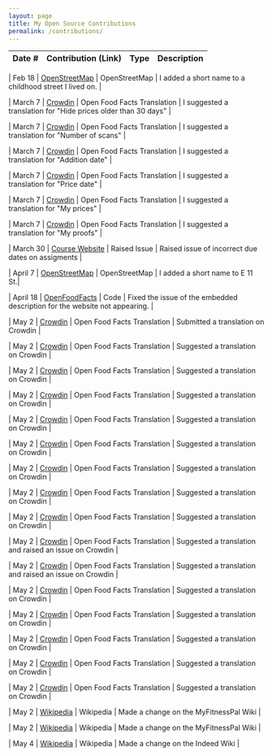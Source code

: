 ```yaml
---
layout: page
title: My Open Source Contributions
permalink: /contributions/
---
```


<!--
Type of the contribution should be "Wikipedia edit", "OpenStreet Map feature", "Documentation", "Course website", "Blog",
"Browser Add-on", etc.

The description should include a brief summary of what you did.

The link should bring us to a public page that shows your contribution. 

Replace the first row with your own contribution. 

-->





| Date #       | Contribution (Link)  | Type  | Description |
|---|:---|:---|:---|

| Feb 18  | [OpenStreetMap](https://www.openstreetmap.org/user/Josckar/history#map=18/40.63638/-73.89667) | OpenStreetMap | I added a short name to a childhood street I lived on. |

| March 7 | [Crowdin](https://crowdin.com/editor/openfoodfacts/3544/en-es?view=comfortable&filter=basic&value=0#247820)  | Open Food Facts Translation | I suggested a translation for "Hide prices older than 30 days" |

| March 7 | [Crowdin](https://crowdin.com/editor/openfoodfacts/3544/en-es?view=comfortable&filter=basic&value=0#247822)  | Open Food Facts Translation | I suggested a translation for "Number of scans" |

| March 7 | [Crowdin](https://crowdin.com/editor/openfoodfacts/3544/en-es?view=comfortable&filter=basic&value=0#247828)  | Open Food Facts Translation | I suggested a translation for "Addition date" |

| March 7 | [Crowdin](https://crowdin.com/editor/openfoodfacts/3544/en-es?view=comfortable&filter=basic&value=0#247830)  | Open Food Facts Translation | I suggested a translation for "Price date" |

| March 7 | [Crowdin](https://crowdin.com/editor/openfoodfacts/3544/en-es?view=comfortable&filter=basic&value=0#246940)  | Open Food Facts Translation | I suggested a translation for "My prices" |

| March 7 | [Crowdin](https://crowdin.com/editor/openfoodfacts/3544/en-es?view=comfortable&filter=basic&value=0#246948)  | Open Food Facts Translation | I suggested a translation for "My proofs" |

| March 30 | [Course Website](https://github.com/joannakl/ossd/issues/107#event-12548067897) | Raised Issue | Raised issue of incorrect due dates on assigments |

|  April 7   | [OpenStreetMap](https://www.openstreetmap.org/changeset/149711586#map=19/40.72512/-73.97387)  | OpenStreetMap    | I added a short name to E 11 St.|

|  April 18  | [OpenFoodFacts](https://github.com/openfoodfacts/openfoodfacts-server/pull/10143#issuecomment-2063429653)  |  Code  | Fixed the issue of the embedded description for the website not appearing. |

| May 2 | [Crowdin](https://crowdin.com/editor/openfoodfacts/2865/en-es?view=comfortable&filter=basic&value=0#q=216029) | Open Food Facts Translation | Submitted a translation on Crowdin | 

| May 2 | [Crowdin](https://crowdin.com/editor/openfoodfacts/2891/en-es?view=comfortable#217159) | Open Food Facts Translation | Suggested a translation on Crowdin | 

| May 2 | [Crowdin](https://crowdin.com/editor/openfoodfacts/2891/en-es?view=comfortable#217213) | Open Food Facts Translation | Suggested a translation on Crowdin | 

| May 2 | [Crowdin](https://crowdin.com/editor/openfoodfacts/2891/en-es?view=comfortable#217219) | Open Food Facts Translation | Suggested a translation on Crowdin | 

| May 2 | [Crowdin](https://crowdin.com/editor/openfoodfacts/2891/en-es?view=comfortable#217239) | Open Food Facts Translation | Suggested a translation on Crowdin | 

| May 2 | [Crowdin](https://crowdin.com/editor/openfoodfacts/2891/en-es?view=comfortable&filter=basic&value=0#217243) | Open Food Facts Translation | Suggested a translation on Crowdin | 

| May 2 | [Crowdin](https://crowdin.com/editor/openfoodfacts/2891/en-es?view=comfortable#217259) | Open Food Facts Translation | Suggested a translation on Crowdin | 

| May 2 | [Crowdin](https://crowdin.com/editor/openfoodfacts/2891/en-es?view=comfortable#217287) | Open Food Facts Translation | Suggested a translation on Crowdin | 

| May 2 | [Crowdin](https://crowdin.com/editor/openfoodfacts/2891/en-es?view=comfortable#217289) | Open Food Facts Translation | Suggested a translation on Crowdin | 

| May 2 | [Crowdin](https://crowdin.com/editor/openfoodfacts/2891/en-es?view=comfortable#217291) | Open Food Facts Translation | Suggested a translation and raised an issue on Crowdin | 

| May 2 | [Crowdin](https://crowdin.com/editor/openfoodfacts/2891/en-es?view=comfortable&filter=basic&value=0#217293) | Open Food Facts Translation | Suggested a translation and raised an issue on Crowdin | 

| May 2 | [Crowdin](https://crowdin.com/editor/openfoodfacts/2891/en-es?view=comfortable#217295) | Open Food Facts Translation | Suggested a translation on Crowdin | 

| May 2 | [Crowdin](https://crowdin.com/editor/openfoodfacts/2891/en-es?view=comfortable#217297) | Open Food Facts Translation | Suggested a translation on Crowdin | 

| May 2 | [Crowdin](https://crowdin.com/editor/openfoodfacts/2891/en-es?view=comfortable&filter=basic&value=0#217323 ) | Open Food Facts Translation | Suggested a translation on Crowdin | 

| May 2 | [Crowdin](https://crowdin.com/editor/openfoodfacts/2891/en-es?view=comfortable#217313) | Open Food Facts Translation | Suggested a translation on Crowdin | 

| May 2 | [Crowdin](https://crowdin.com/editor/openfoodfacts/2891/en-es?view=comfortable#217319) | Open Food Facts Translation | Suggested a translation on Crowdin | 

| May 2 | [Wikipedia](https://en.wikipedia.org/w/index.php?title=MyFitnessPal&diff=prev&oldid=1221941731) | Wikipedia | Made a change on the MyFitnessPal Wiki |

| May 2 | [Wikipedia](https://en.wikipedia.org/w/index.php?title=MyFitnessPal&diff=prev&oldid=1221942363) | Wikipedia | Made a change on the MyFitnessPal Wiki |

| May 4 | [Wikipedia](https://en.wikipedia.org/w/index.php?title=Indeed&diff=prev&oldid=1222189842) | Wikipedia | Made a change on the Indeed Wiki |